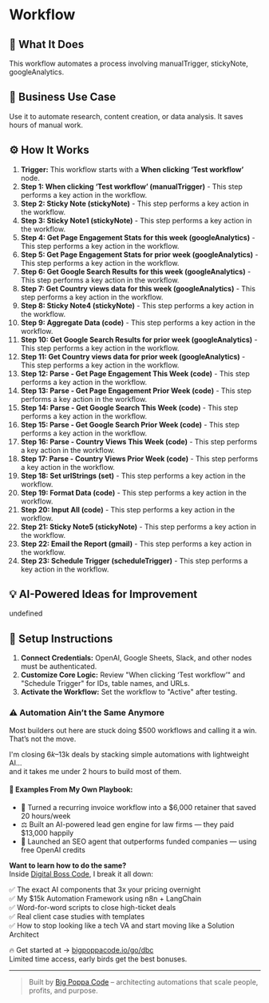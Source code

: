 # Workflow

## 🚀 What It Does
This workflow automates a process involving manualTrigger, stickyNote, googleAnalytics.

## 💼 Business Use Case
Use it to automate research, content creation, or data analysis. It saves hours of manual work.

## ⚙️ How It Works
1.  **Trigger:** This workflow starts with a **When clicking ‘Test workflow’** node.
2. **Step 1: When clicking ‘Test workflow’ (manualTrigger)** - This step performs a key action in the workflow.
3. **Step 2: Sticky Note (stickyNote)** - This step performs a key action in the workflow.
4. **Step 3: Sticky Note1 (stickyNote)** - This step performs a key action in the workflow.
5. **Step 4: Get Page Engagement Stats for this week (googleAnalytics)** - This step performs a key action in the workflow.
6. **Step 5: Get Page Engagement Stats for prior week (googleAnalytics)** - This step performs a key action in the workflow.
7. **Step 6: Get Google Search Results for this week (googleAnalytics)** - This step performs a key action in the workflow.
8. **Step 7: Get Country views data for this week (googleAnalytics)** - This step performs a key action in the workflow.
9. **Step 8: Sticky Note4 (stickyNote)** - This step performs a key action in the workflow.
10. **Step 9: Aggregate Data (code)** - This step performs a key action in the workflow.
11. **Step 10: Get Google Search Results for prior week (googleAnalytics)** - This step performs a key action in the workflow.
12. **Step 11: Get Country views data for prior week (googleAnalytics)** - This step performs a key action in the workflow.
13. **Step 12: Parse - Get Page Engagement This Week (code)** - This step performs a key action in the workflow.
14. **Step 13: Parse - Get Page Engagement Prior Week (code)** - This step performs a key action in the workflow.
15. **Step 14: Parse - Get Google Search This Week (code)** - This step performs a key action in the workflow.
16. **Step 15: Parse - Get Google Search Prior Week (code)** - This step performs a key action in the workflow.
17. **Step 16: Parse - Country Views This Week (code)** - This step performs a key action in the workflow.
18. **Step 17: Parse - Country Views Prior Week (code)** - This step performs a key action in the workflow.
19. **Step 18: Set urlStrings (set)** - This step performs a key action in the workflow.
20. **Step 19: Format Data (code)** - This step performs a key action in the workflow.
21. **Step 20: Input All (code)** - This step performs a key action in the workflow.
22. **Step 21: Sticky Note5 (stickyNote)** - This step performs a key action in the workflow.
23. **Step 22: Email the Report (gmail)** - This step performs a key action in the workflow.
24. **Step 23: Schedule Trigger (scheduleTrigger)** - This step performs a key action in the workflow.

## 💡 AI-Powered Ideas for Improvement
undefined

## 🔧 Setup Instructions
1. **Connect Credentials:** OpenAI, Google Sheets, Slack, and other nodes must be authenticated.
2. **Customize Core Logic:** Review "When clicking ‘Test workflow’" and "Schedule Trigger" for IDs, table names, and URLs.
3. **Activate the Workflow:** Set the workflow to "Active" after testing.

### ⚠️ Automation Ain’t the Same Anymore

Most builders out here are stuck doing $500 workflows and calling it a win.  
That’s not the move.  

I'm closing $6k–$13k deals by stacking simple automations with lightweight AI...  
and it takes me under 2 hours to build most of them.

#### 🧠 Examples From My Own Playbook:
- 🔁 Turned a recurring invoice workflow into a $6,000 retainer that saved 20 hours/week  
- ⚖️ Built an AI-powered lead gen engine for law firms — they paid $13,000 happily  
- 🚀 Launched an SEO agent that outperforms funded companies — using free OpenAI credits  

**Want to learn how to do the same?**  
Inside [Digital Boss Code](https://bigpoppacode.io/go/dbc), I break it all down:

✅ The exact AI components that 3x your pricing overnight  
✅ My $15k Automation Framework using n8n + LangChain  
✅ Word-for-word scripts to close high-ticket deals  
✅ Real client case studies with templates  
✅ How to stop looking like a tech VA and start moving like a Solution Architect  

🔥 Get started at → [bigpoppacode.io/go/dbc](https://bigpoppacode.io/go/dbc)  
Limited time access, early birds get the best bonuses.

---
> Built by [Big Poppa Code](https://bigpoppacode.io) – architecting automations that scale people, profits, and purpose.
